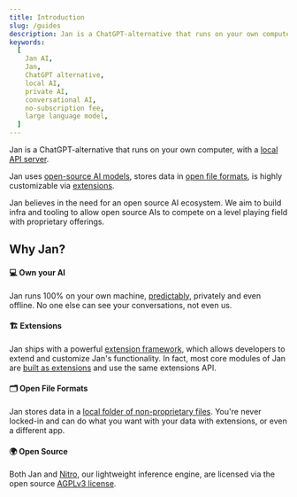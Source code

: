 ```yaml
---
title: Introduction
slug: /guides
description: Jan is a ChatGPT-alternative that runs on your own computer, with a local API server.
keywords:
  [
    Jan AI,
    Jan,
    ChatGPT alternative,
    local AI,
    private AI,
    conversational AI,
    no-subscription fee,
    large language model,
  ]
---
```


Jan is a ChatGPT-alternative that runs on your own computer, with a [local API server](/api-reference/).

Jan uses [open-source AI models](/docs/models), stores data in [open file formats](/specs/data-structures), is highly customizable via [extensions](/docs/extensions).

Jan believes in the need for an open source AI ecosystem. We aim to build infra and tooling to allow open source AIs to compete on a level playing field with proprietary offerings.

## Why Jan?

#### 💻 Own your AI

Jan runs 100% on your own machine, [predictably](https://www.reddit.com/r/LocalLLaMA/comments/17mghqr/comment/k7ksti6/?utm_source=share&utm_medium=web2x&context=3), privately and even offline. No one else can see your conversations, not even us.

#### 🏗️ Extensions

Jan ships with a powerful [extension framework](/docs/extensions), which allows developers to extend and customize Jan's functionality. In fact, most core modules of Jan are [built as extensions](/specs/architecture) and use the same extensions API.

#### 🗂️ Open File Formats

Jan stores data in a [local folder of non-proprietary files](/specs/data-structures). You're never locked-in and can do what you want with your data with extensions, or even a different app.

#### 🌍 Open Source

Both Jan and [Nitro](https://nitro.jan.ai), our lightweight inference engine, are licensed via the open source [AGPLv3 license](https://github.com/janhq/jan/blob/main/LICENSE).

<!-- ## Design Principles -->

<!-- OpenAI meets VSCode meets Obsidian.

Minimalism: https://docusaurus.io/docs#design-principles. Not having abstractions is better than having the wrong abstractions. Assistants as code. Only including features that are absolutely necessary in the Jan API.

File-based: User should be able to look at a Jan directory and intuit how it works. Transparency. Editing things via a text editor, vs. needing a database tool for SQLite.

Participatory: https://www.getlago.com/blog/the-5-reasons-why-we-chose-open-source -->
